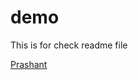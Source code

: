 # demo
This is for check readme file

<a href ="https://www.linkedin.com/in/prashant-kumar-9ab7721a8/">Prashant</a>
